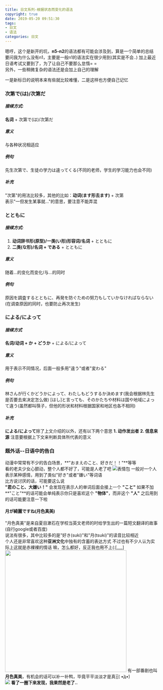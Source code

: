 ```yaml
---
title: 日文系列-根据状态而变化的语法
copyright: true
date: 2019-05-20 09:51:30
tags: 
- 日文
- 语法
categories: 日文
---
```


嗯哼，这个是新开的坑，**n5-n2**的语法都有可能会涉及到，算是一个简单的总结  
要问我为什么没有n1，主要是一般n1的语法实在很少用到(其实是不会..)
加上最近日语考试又要到了，为了让自己不要那么怠惰= =  
另外，一些稍微复杂的语法还是会加上自己的理解  
<!--more-->
一是新标日的说明本来有些就比较难懂，二是这样也方便自己记忆

### 次第で(は)/次第だ

##### 接续方式:  
  **名词** + 次第で(は)/次第だ

##### 意义
与各种状况相适应

##### 例句
先生次第で、生徒の学力は違ってくる(不同的老师，学生的学习能力也会不同)

##### 补充
"次第"的用法比较多，其他的比如：**动词(ます形去ます)** + 次第  
表示"一但发生某事就..."的意思，要注意不能弄混

### とともに  

##### 接续方式:   
  1. **动词辞书形(原型)/一类(い形)形容词/名词** + とともに
  2. **二类(な形)/名词 + である** + とともに

##### 意义
随着...的变化而变化/与...的同时

##### 例句
原因を調査するとともに、再発を防ぐための努力もしていかなければならない(在调查原因的同时，也要防止再次发生)

### による/によって

##### 接续方式
**名词/动词 + か + どうか** + による/によって

##### 意义
用于表示不同情况，后面一般多用"違う"或者"変わる"

##### 例句
林さんが行くかどうかによって、わたしもどうするか決めます(我会根据林先生是否要去来决定怎么做)
\[はし\]と言っても、そのかたちや材料は国や地域によって違う(虽然都叫筷子，但他的形状和材料根据国家和地区也各不相同)

##### 补充
**による/によって**除了上文介绍的以外，还有以下两个意思
**1. 动作发出者**
**2. 信息来源**
注意要根据上下文来判断具体所代表的意义

### 题外话--日语中的告白
动漫中常常有不少的告白场景，**"おまえのこと、好きだ！！"**等等  
看的老夫少女心颤动，整个人都不好了，可能是人老了吧
![表情包](https://github.com/OctupleSakura/showImg/blob/master/blog/wy.jpg?raw=true)
一般对一个人表示某种感情，用到了类似"好き"或者"嫌い"等词语  
比方说讨厌的话，可能要这么说  
**"君のこと、大嫌い！"**
会发现在表示人的单词后面会接上一个 **"こと"**
如果不加 **"こと"**的话可能会单纯表示你只是喜欢这个 **"物体"**，而非这个 **"人"**
之后用到的话可能要注意一下啦

#### 月が綺麗ですね(月色真美)
"月色真美"是来自夏目漱石在学校当英文老师的时给学生出的一篇短文翻译的故事(自行google或者百度)  
说法有很多，其中比较多的是"好き(suki)"和"月(tsuki)"的读音比较相近  
个人还是非常喜欢这种**亚洲文化**中独有的含蓄的表达方式
不过也有不少人认为实际上这就是赤裸裸的情话
嘛，怎么都好，反正我也用不上(:[\_\_\_]
<img src="https://github.com/OctupleSakura/showImg/blob/master/blog/animate/p2435488420.webp?raw=true" style="width:400px" >
有一部番剧也叫**月色真美**，有机会的话可以补一补鸭，毕竟平平淡淡才是真=͟͟͞͞( •̀д•́)  
<img src="https://github.com/OctupleSakura/showImg/blob/master/blog/japan/1558854835.jpg?raw=true">
**看了一圈下来发现，我果然是老了..**